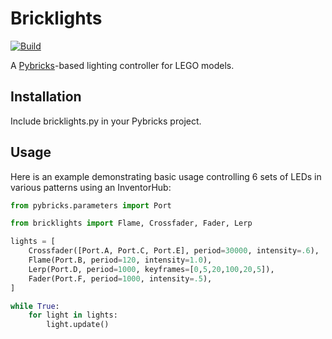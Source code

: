 Bricklights
===========

[![Build](https://github.com/jncraton/bricklights/actions/workflows/build.yml/badge.svg)](https://github.com/jncraton/bricklights/actions/workflows/build.yml)

A [Pybricks](https://pybricks.com/)-based lighting controller for LEGO models.

Installation
------------

Include bricklights.py in your Pybricks project.

Usage
-----

Here is an example demonstrating basic usage controlling 6 sets of LEDs in various patterns using an InventorHub:

```python
from pybricks.parameters import Port

from bricklights import Flame, Crossfader, Fader, Lerp

lights = [
    Crossfader([Port.A, Port.C, Port.E], period=30000, intensity=.6),
    Flame(Port.B, period=120, intensity=1.0),
    Lerp(Port.D, period=1000, keyframes=[0,5,20,100,20,5]),
    Fader(Port.F, period=1000, intensity=.5),
]

while True:
    for light in lights:
        light.update()
```

